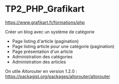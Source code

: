 # TP2_PHP_Grafikart
https://www.grafikart.fr/formations/php

Créer un blog avec un système de catégorie

- Page listing d'article (pagination)
- Page listing article pour une catégorie (pagination)
- Page présentation d'un article
- Administration des catégories
- Administration des articles

On utile Altorouter en version 1.2.0 : https://packagist.org/packages/altorouter/altorouter


